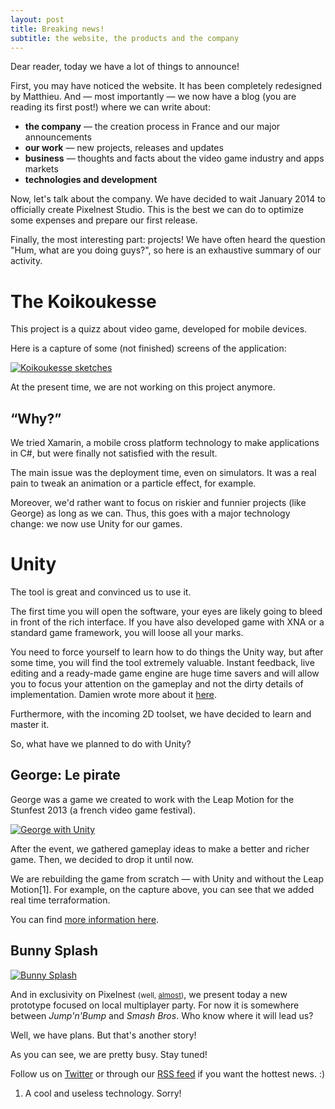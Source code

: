 ```yaml
---
layout: post
title: Breaking news!
subtitle: the website, the products and the company
---
```


Dear reader, today we have a lot of things to announce!

First, you may have noticed the website. It has been completely redesigned by Matthieu.
And — most importantly — we now have a blog (you are reading its first post!) where we can write about:

- **the company** — the creation process in France and our major announcements
- **our work** — new projects, releases and updates
- **business** — thoughts and facts about the video game industry and apps markets
- **technologies and development**

Now, let's talk about the company. We have decided to wait January 2014 to officially create Pixelnest Studio. This is the best we can do to optimize some expenses and prepare our first release.

Finally, the most interesting part: projects!
We have often heard the question "Hum, what are you doing guys?", so here is an exhaustive summary of our activity.

# The Koikoukesse

This project is a quizz about video game, developed for mobile devices.

Here is a capture of some (not finished) screens of the application:

[  ![Koikoukesse sketches][url_img_koikou]  ][url_img_koikou]

At the present time, we are not working on this project anymore.

## “Why?”

We tried Xamarin, a mobile cross platform technology to make applications in C#, but were finally not satisfied with the result.

The main issue was the deployment time, even on simulators. It was a real pain to tweak an animation or a particle effect, for example.

Moreover, we'd rather want to focus on riskier and funnier projects (like George) as long as we can. Thus, this goes with a major technology change: we now use Unity for our games.

# Unity

The tool is great and convinced us to use it.

The first time you will open the software, your eyes are likely going to bleed in front of the rich interface. If you have also developed game with XNA or a standard game framework, you will loose all your marks.

You need to force yourself to learn how to do things the Unity way, but after some time, you will find the tool extremely valuable. Instant feedback, live editing and a ready-made game engine are huge time savers and will allow you to focus your attention on the gameplay and not the dirty details of implementation. Damien wrote more about it [here](http://dmayance.com/Unity-and-me/).

Furthermore, with the incoming 2D toolset, we have decided to learn and master it.

So, what have we planned to do with Unity?

## George: Le pirate

George was a game we created to work with the Leap Motion for the Stunfest 2013 (a french video game festival).

[  ![George with Unity][url_img_george]  ][url_img_george]

After the event, we gathered gameplay ideas to make a better and richer game. Then, we decided to drop it until now.

We are rebuilding the game from scratch — with Unity and without the Leap Motion[1]. For example, on the capture above, you can see that we added real time terraformation.

You can find [more information here](/work/george/).

## Bunny Splash

[  ![Bunny Splash][url_img_bunny]  ][url_img_bunny]

And in exclusivity on Pixelnest <small>(well, [almost](http://dmayance.com/bunny-splash-unity-prototype/))</small>, we present today a new prototype focused on local multiplayer party. For now it is somewhere between _Jump'n'Bump_ and _Smash Bros_. Who know where it will lead us?

Well, we have plans. But that's another story!

As you can see, we are pretty busy. Stay tuned!

Follow us on [Twitter](http://twitter.com/pixelnest) or through our [RSS feed](http://feedpress.me/pixelnest) if you want the hottest news. :)

1. A cool and useless technology. Sorry!

[url_img_koikou]: https://lh6.googleusercontent.com/-6al56sIY5aw/UkQpBIlXUFI/AAAAAAAAAGE/Ta1vhWkzVaY/w953-h1100-no/koikou.png
[url_img_george]: https://lh5.googleusercontent.com/-nR_Ty78xfTU/UkQqpFVwzHI/AAAAAAAAAGo/9Ou5JD9LcIc/w953-h488-no/george.png
[url_img_bunny]: https://lh5.googleusercontent.com/-By5HNMoxPdg/UkQGOdOf2EI/AAAAAAAAAB4/yTR69t4cyvg/w953-h572-no/bunnysplash.png
